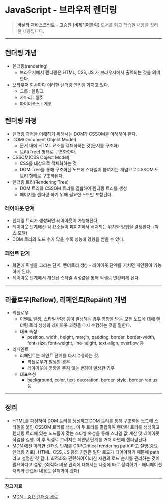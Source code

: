 # JavaScript - 브라우저 렌더링

> [바닐라 자바스크립트 - 고승원 (비제이퍼블릭)](http://www.yes24.com/Product/Goods/105608999) 도서를 읽고 학습한 내용을 정리한 내용입니다.

---

## 렌더링 개념

- 렌더링(rendering)
  - 브라우저에서 렌더링은 HTML, CSS, JS 가 브라우저에서 출력되는 것을 의미한다.
- 브라우저 회사마다 이러한 렌더링 엔진을 가지고 있다.
  - 크롬 : 블링크
  - 사파리 : 웹킷
  - 파이어폭스 : 게코

## 렌더링 과정

- 렌더링 과정을 이해하기 위해서는 DOM과 CSSOM을 이해해야 한다.
- DOM(Document Object Model)
  - 문서 내에 HTML 요소를 객체화하는 것(문서를 구조화)
  - 트리(Tree) 형태로 구조화한다.
- CSSOM(CSS Object Model)
  - CSS를 대상으로 객체화하는 것
  - DOM Tree를 통해 구조화된 노드에 스타일이 붙여지는 개념으로 CSSOM 도 트리 형태로 구조화된다.
- 렌더링 트리(Rendering Tree)
  - DOM 트리와 CSSOM 트리를 결합하여 렌더링 트리를 생성
  - 페이지를 렌더링 하기 위해 필요한 노드만 포함된다.

### 레이아웃 단계

- 렌더링 트리가 생성되면 레이아웃이 가능해진다. 
- 레이아웃 단계에선 각 요소들이 페이지에서 배치되는 위치와 방법을 결정한다. (박스 모델)
- DOM 트리의 노드 수가 많을 수록 성능에 영향을 받을 수 있다.

### 페인트 단계

- 화면에 픽셀을 그리는 단계. 렌더트리 생성 - 레이아웃 단계를 거치면 페인팅이 가능하게 된다.
- 레이아웃 단계에서 계산된 스타일 속성값을 통해 픽셀로 변환되게 된다.

---

## 리플로우(Reflow), 리페인트(Repaint) 개념

- 리플로우
  - 이벤트 발생, 스타일 변경 등이 발생하는 경우 영향을 받는 모든 노드에 대해 렌더링 트리 생성과 레이아웃 과정을 다시 수행하는 것을 말한다.
  - 대표 속성
    - position, width, height, margin, padding, border, border-width, font-size, font-weight, line-height, text-align, overflow 등
- 리페인트
  - 리페인트는 페인트 단계를 다시 수행하는 것.
    - 리플로우가 발생한 경우
    - 레이아웃에 영향을 주지 않는 변경이 발생한 경우
  - 대표속성
    - background, color, text-decoration, border-style, border-radius 등

---

## 정리

- HTML를 파싱하여 DOM 트리를 생성하고 DOM 트리를 통해 구조화된 노드에 스타일을 붙인 CSSOM 트리를 생성. 이 두 트리를 결합하여 렌더링 트리를 생성하고 렌더링 트리에 있는 노드들이 갖는 스타일 속성을 통해 스타일 값 계산 및 레이아웃 작업을 실행. 이 후 픽셀로 그려지는 페인팅 단계를 거쳐 화면에 렌더링된다.
- MDN 에선 이러한 렌더링 단계를 CRP(Critical rendering path)라고 설명(중요 렌더링 경로). HTML, CSS, JS 등의 자원은 일단 로드가 되어야하기 때문에 path라고 설명한 것 같다. 최적화와 관련하여 이러한 자원의 로드 순서를 관리하는 것이 필요하다고 설명. (최적화 비용 관리에 대해서는 나중에 따로 정리하기 - 애니메이션 처리와 관련된 내용도 살펴봐야 겠다)

---

**참고 자료**

- [MDN - 중요 렌더링 경로](https://developer.mozilla.org/ko/docs/Web/Performance/Critical_rendering_path)
